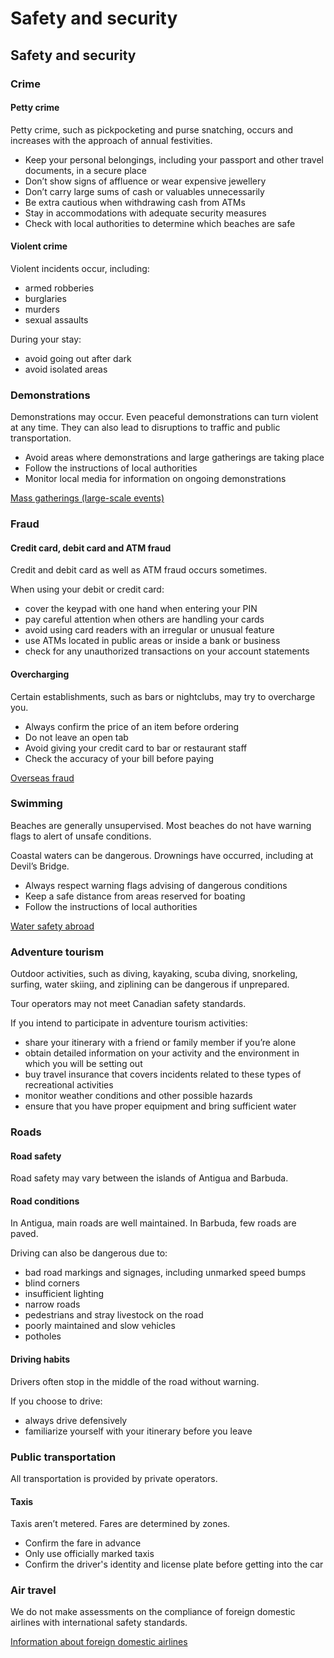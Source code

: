 # Safety and security

## Safety and security

### Crime

#### Petty crime

Petty crime, such as pickpocketing and purse snatching, occurs and increases with the approach of annual festivities.

* Keep your personal belongings, including your passport and other travel documents, in a secure place
* Don’t show signs of affluence or wear expensive jewellery
* Don’t carry large sums of cash or valuables unnecessarily
* Be extra cautious when withdrawing cash from ATMs
* Stay in accommodations with adequate security measures
* Check with local authorities to determine which beaches are safe

#### Violent crime

Violent incidents occur, including:

* armed robberies
* burglaries
* murders
* sexual assaults

During your stay:

* avoid going out after dark
* avoid isolated areas

### Demonstrations

Demonstrations may occur. Even peaceful demonstrations can turn violent at any time. They can also lead to disruptions to traffic and public transportation.

* Avoid areas where demonstrations and large gatherings are taking place
* Follow the instructions of local authorities
* Monitor local media for information on ongoing demonstrations

[Mass gatherings (large-scale events)](https://travel.gc.ca/travelling/health-safety/mass-gatherings)

### Fraud

#### Credit card, debit card and ATM fraud

Credit and debit card as well as ATM fraud occurs sometimes.

When using your debit or credit card:

* cover the keypad with one hand when entering your PIN
* pay careful attention when others are handling your cards
* avoid using card readers with an irregular or unusual feature
* use ATMs located in public areas or inside a bank or business
* check for any unauthorized transactions on your account statements

#### Overcharging

Certain establishments, such as bars or nightclubs, may try to overcharge you.

* Always confirm the price of an item before ordering
* Do not leave an open tab
* Avoid giving your credit card to bar or restaurant staff
* Check the accuracy of your bill before paying

[Overseas fraud](https://travel.gc.ca/travelling/health-safety/overseas-fraud)

### Swimming

Beaches are generally unsupervised. Most beaches do not have warning flags to alert of unsafe conditions.

Coastal waters can be dangerous. Drownings have occurred, including at Devil’s Bridge.

* Always respect warning flags advising of dangerous conditions
* Keep a safe distance from areas reserved for boating
* Follow the instructions of local authorities

[Water safety abroad](https://travel.gc.ca/travelling/health-safety/water-safety)

### Adventure tourism

Outdoor activities, such as diving, kayaking, scuba diving, snorkeling, surfing, water skiing, and ziplining can be dangerous if unprepared.

Tour operators may not meet Canadian safety standards.

If you intend to participate in adventure tourism activities:

* share your itinerary with a friend or family member if you’re alone
* obtain detailed information on your activity and the environment in which you will be setting out
* buy travel insurance that covers incidents related to these types of recreational activities
* monitor weather conditions and other possible hazards
* ensure that you have proper equipment and bring sufficient water

### Roads

#### Road safety

Road safety may vary between the islands of Antigua and Barbuda.

#### Road conditions

In Antigua, main roads are well maintained. In Barbuda, few roads are paved.

Driving can also be dangerous due to:

* bad road markings and signages, including unmarked speed bumps
* blind corners
* insufficient lighting
* narrow roads
* pedestrians and stray livestock on the road
* poorly maintained and slow vehicles
* potholes

#### Driving habits

Drivers often stop in the middle of the road without warning.

If you choose to drive:

* always drive defensively
* familiarize yourself with your itinerary before you leave

### Public transportation

All transportation is provided by private operators.

#### Taxis

Taxis aren’t metered. Fares are determined by zones.

* Confirm the fare in advance
* Only use officially marked taxis
* Confirm the driver's identity and license plate before getting into the car

### Air travel

We do not make assessments on the compliance of foreign domestic airlines with international safety standards.

[Information about foreign domestic airlines](https://travel.gc.ca/air/in-flight-safety#other)